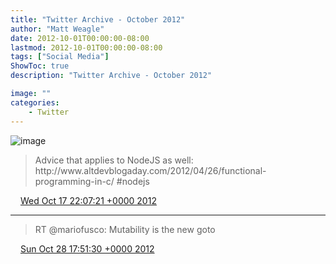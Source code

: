 ```yaml
---
title: "Twitter Archive - October 2012"
author: "Matt Weagle"
date: 2012-10-01T00:00:00-08:00
lastmod: 2012-10-01T00:00:00-08:00
tags: ["Social Media"]
ShowToc: true
description: "Twitter Archive - October 2012"

image: ""
categories: 
    - Twitter
---
```

![image](/sadtwitterbird3.jpg)

> Advice that applies to NodeJS as well: http://www\.altdevblogaday\.com/2012/04/26/functional\-programming\-in\-c/ \#nodejs

<img src="./media/tweet.ico" width="12" /> [Wed Oct 17 22:07:21 +0000 2012](https://twitter.com/mweagle/status/258690688512847872)

----

> RT @mariofusco: Mutability is the new goto

<img src="./media/tweet.ico" width="12" /> [Sun Oct 28 17:51:30 +0000 2012](https://twitter.com/mweagle/status/262612569511034881)
